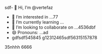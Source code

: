 sdf- 👋 Hi, I’m @vertefaz
- 👀 I’m interested in ...77
- 🌱 I’m currently learning ...
- 💞️ I’m looking to collaborate on ...4536dbf
- 😄 Pronouns: ...ad
- gdfsdf545845
g12312465sdf56315157878
<!---fgjsf544545688521file) appears on your GitHub profile.dfa3
You can click the Preview link to take a look at your45 changes.gf23
--->
35nhhh
6666
